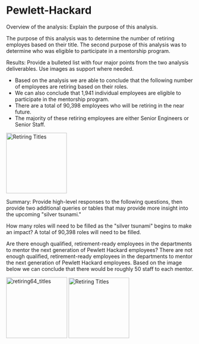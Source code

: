 # Pewlett-Hackard

Overview of the analysis: Explain the purpose of this analysis.

The purpose of this analysis was to determine the number of retiring employes based on their title. The second purpose of this analysis was to determine who was eligible to participate in a mentorship program.

Results: Provide a bulleted list with four major points from the two analysis deliverables. Use images as support where needed.
* Based on the analysis we are able to conclude that the following number of employees are retiring based on their roles. 
* We can also conclude that 1,941 individual employees are eligible to participate in the mentorship program.
* There are a total of 90,398 employees who will be retiring in the near future. 
* The majority of these retiring employees are either Senior Engineers or Senior Staff.

<img width="163" alt="Retiring Titles" src="https://user-images.githubusercontent.com/68453460/97129727-04ab8100-1716-11eb-8524-70a69ff0501c.png">

Summary: Provide high-level responses to the following questions, then provide two additional queries or tables that may provide more insight into the upcoming "silver tsunami."

How many roles will need to be filled as the "silver tsunami" begins to make an impact?
A total of 90,398 roles will need to be filled. 

Are there enough qualified, retirement-ready employees in the departments to mentor the next generation of Pewlett Hackard employees?
There are not enough qualified, retirement-ready employees in the departments to mentor the next generation of Pewlett Hackard employees. Based on the image below we can conclude that there would be roughly 50 staff to each mentor. 

<img width="164" alt="retiring64_titles" src="https://user-images.githubusercontent.com/68453460/97129726-037a5400-1716-11eb-8485-74d30b3f4135.png">
<img width="163" alt="Retiring Titles" src="https://u

Using similar ideology, if we ran the analysis for people born in 1964-01-01 to 1964-12-31 then the data would show that approximately 300,024 people would be eligible for retirement. This shows that 1965 would have a significantly lower number of retiring individuals or potentially more than 90,398 roles to fill if those born in 1964 will be retiring in the same year. 

![Mentoring_title](https://user-images.githubusercontent.com/68453460/97129730-05dcae00-1716-11eb-9c24-7d1a8eb0a7a4.png)
